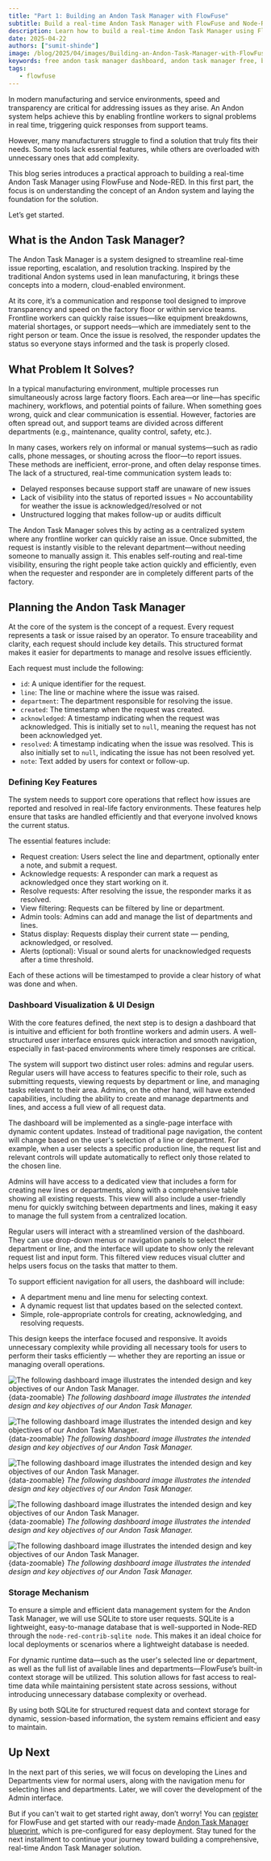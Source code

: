 ```yaml
---
title: "Part 1: Building an Andon Task Manager with FlowFuse"
subtitle: Build a real-time Andon Task Manager with FlowFuse and Node-RED, covering key features, dashboard design, and data storage.
description: Learn how to build a real-time Andon Task Manager using FlowFuse and Node-RED. This step-by-step guide covers request tracking, dashboard design, and data storage with SQLite and context storage.
date: 2025-04-22
authors: ["sumit-shinde"]
image: /blog/2025/04/images/Building-an-Andon-Task-Manager-with-FlowFuse-1.png
keywords: free andon task manager dashboard, andon task manager free, building andon task manager, node-red andon task manager, flowfuse andon task manager
tags:
   - flowfuse
---
```


In modern manufacturing and service environments, speed and transparency are critical for addressing issues as they arise. An Andon system helps achieve this by enabling frontline workers to signal problems in real time, triggering quick responses from support teams.

<!--more-->

However, many manufacturers struggle to find a solution that truly fits their needs. Some tools lack essential features, while others are overloaded with unnecessary ones that add complexity.

This blog series introduces a practical approach to building a real-time Andon Task Manager using FlowFuse and Node-RED. In this first part, the focus is on understanding the concept of an Andon system and laying the foundation for the solution.

Let’s get started.

## What is the Andon Task Manager?

The Andon Task Manager is a system designed to streamline real-time issue reporting, escalation, and resolution tracking. Inspired by the traditional Andon systems used in lean manufacturing, it brings these concepts into a modern, cloud-enabled environment.

At its core, it’s a communication and response tool designed to improve transparency and speed on the factory floor or within service teams. Frontline workers can quickly raise issues—like equipment breakdowns, material shortages, or support needs—which are immediately sent to the right person or team. Once the issue is resolved, the responder updates the status so everyone stays informed and the task is properly closed.

## What Problem It Solves?

In a typical manufacturing environment, multiple processes run simultaneously across large factory floors. Each area—or line—has specific machinery, workflows, and potential points of failure. When something goes wrong, quick and clear communication is essential. However, factories are often spread out, and support teams are divided across different departments (e.g., maintenance, quality control, safety, etc.).

In many cases, workers rely on informal or manual systems—such as radio calls, phone messages, or shouting across the floor—to report issues. These methods are inefficient, error-prone, and often delay response times. The lack of a structured, real-time communication system leads to:

- Delayed responses because support staff are unaware of new issues
- Lack of visibility into the status of reported issues
= No accountability for weather the issue is acknowledged/resolved or not
- Unstructured logging that makes follow-up or audits difficult

The Andon Task Manager solves this by acting as a centralized system where any frontline worker can quickly raise an issue. Once submitted, the request is instantly visible to the relevant department—without needing someone to manually assign it. This enables self-routing and real-time visibility, ensuring the right people take action quickly and efficiently, even when the requester and responder are in completely different parts of the factory.

## Planning the Andon Task Manager

At the core of the system is the concept of a request. Every request represents a task or issue raised by an operator. To ensure traceability and clarity, each request should include key details. This structured format makes it easier for departments to manage and resolve issues efficiently.

Each request must include the following:

- `id`: A unique identifier for the request.
- `line`: The line or machine where the issue was raised.
- `department`: The department responsible for resolving the issue.
- `created`: The timestamp when the request was created.
- `acknowledged`: A timestamp indicating when the request was acknowledged. This is initially set to `null`, meaning the request has not been acknowledged yet.
- `resolved`: A timestamp indicating when the issue was resolved. This is also initially set to `null`, indicating the issue has not been resolved yet.
- `note`: Text added by users for context or follow-up.

### Defining Key Features

The system needs to support core operations that reflect how issues are reported and resolved in real-life factory environments. These features help ensure that tasks are handled efficiently and that everyone involved knows the current status.

The essential features include:

- Request creation: Users select the line and department, optionally enter a note, and submit a request.
- Acknowledge requests: A responder can mark a request as acknowledged once they start working on it.
- Resolve requests: After resolving the issue, the responder marks it as resolved.
- View filtering: Requests can be filtered by line or department.
- Admin tools: Admins can add and manage the list of departments and lines.
- Status display: Requests display their current state — pending, acknowledged, or resolved.
- Alerts (optional): Visual or sound alerts for unacknowledged requests after a time threshold.

Each of these actions will be timestamped to provide a clear history of what was done and when.

### Dashboard Visualization & UI Design

With the core features defined, the next step is to design a dashboard that is intuitive and efficient for both frontline workers and admin users. A well-structured user interface ensures quick interaction and smooth navigation, especially in fast-paced environments where timely responses are critical.

The system will support two distinct user roles: admins and regular users. Regular users will have access to features specific to their role, such as submitting requests, viewing requests by department or line, and managing tasks relevant to their area. Admins, on the other hand, will have extended capabilities, including the ability to create and manage departments and lines, and access a full view of all request data.

The dashboard will be implemented as a single-page interface with dynamic content updates. Instead of traditional page navigation, the content will change based on the user's selection of a line or department. For example, when a user selects a specific production line, the request list and relevant controls will update automatically to reflect only those related to the chosen line.

Admins will have access to a dedicated view that includes a form for creating new lines or departments, along with a comprehensive table showing all existing requests. This view will also include a user-friendly menu for quickly switching between departments and lines, making it easy to manage the full system from a centralized location.

Regular users will interact with a streamlined version of the dashboard. They can use drop-down menus or navigation panels to select their department or line, and the interface will update to show only the relevant request list and input form. This filtered view reduces visual clutter and helps users focus on the tasks that matter to them.

To support efficient navigation for all users, the dashboard will include:

- A department menu and line menu for selecting context.
- A dynamic request list that updates based on the selected context.
- Simple, role-appropriate controls for creating, acknowledging, and resolving requests.

This design keeps the interface focused and responsive. It avoids unnecessary complexity while providing all necessary tools for users to perform their tasks efficiently — whether they are reporting an issue or managing overall operations.

![The following dashboard image illustrates the intended design and key objectives of our Andon Task Manager.](./images/dashboard-admin-veiw.png){data-zoomable}
_The following dashboard image illustrates the intended design and key objectives of our Andon Task Manager._

![The following dashboard image illustrates the intended design and key objectives of our Andon Task Manager.](./images/line-menu.png){data-zoomable}
_The following dashboard image illustrates the intended design and key objectives of our Andon Task Manager._

![The following dashboard image illustrates the intended design and key objectives of our Andon Task Manager.](./images/line-page.png){data-zoomable}
_The following dashboard image illustrates the intended design and key objectives of our Andon Task Manager._

![The following dashboard image illustrates the intended design and key objectives of our Andon Task Manager.](./images/department-menu.png){data-zoomable}
_The following dashboard image illustrates the intended design and key objectives of our Andon Task Manager._

![The following dashboard image illustrates the intended design and key objectives of our Andon Task Manager.](./images/department-wise.png){data-zoomable}
_The following dashboard image illustrates the intended design and key objectives of our Andon Task Manager._

### Storage Mechanism

To ensure a simple and efficient data management system for the Andon Task Manager, we will use SQLite to store user requests. SQLite is a lightweight, easy-to-manage database that is well-supported in Node-RED through the `node-red-contrib-sqlite node`. This makes it an ideal choice for local deployments or scenarios where a lightweight database is needed.

For dynamic runtime data—such as the user's selected line or department, as well as the full list of available lines and departments—FlowFuse’s built-in context storage will be utilized. This solution allows for fast access to real-time data while maintaining persistent state across sessions, without introducing unnecessary database complexity or overhead.

By using both SQLite for structured request data and context storage for dynamic, session-based information, the system remains efficient and easy to maintain.

## Up Next

In the next part of this series, we will focus on developing the Lines and Departments view for normal users, along with the navigation menu for selecting lines and departments. Later, we will cover the development of the Admin interface.

But if you can't wait to get started right away, don’t worry! You can [register](https://app.flowfuse.com/account/create) for FlowFuse and get started with our ready-made [Andon Task Manager blueprint](/blueprints/manufacturing/andon-task/), which is pre-configured for easy deployment. Stay tuned for the next installment to continue your journey toward building a comprehensive, real-time Andon Task Manager solution.
